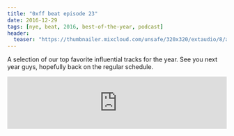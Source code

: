 ```yaml
---
title: "0xff beat episode 23"
date: 2016-12-29
tags: [nye, beat, 2016, best-of-the-year, podcast]
header:
  teaser: "https://thumbnailer.mixcloud.com/unsafe/320x320/extaudio/8/a/7/a/5ee3-57ca-4031-ac87-f026583b102c"
---
```


A selection of our top favorite influential tracks for the year. See you next year guys, hopefully back on the regular schedule.

<iframe width="100%" height="120" src="https://www.mixcloud.com/widget/iframe/?hide_cover=1&light=1&feed=%2F0xff-beat%2F0xff-beat-episode-23%2F" frameborder="0" ></iframe>
